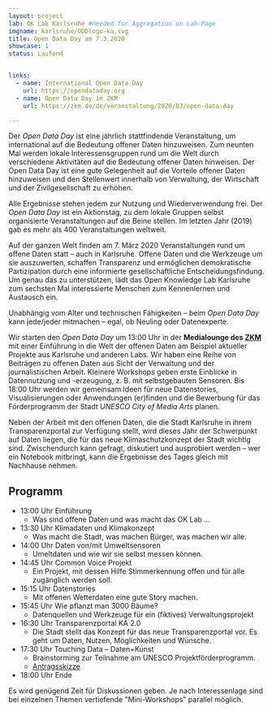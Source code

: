```yaml
---
layout: project
lab: OK Lab Karlsruhe #needed for Aggregation on Lab-Page
imgname: karlsruhe/ODDlogo-ka.svg
title: Open Data Day am 7.3.2020
showcase: 1
status: Laufend


links:
  - name: International Open Data Day
    url: https://opendataday.org
  - name: Open Data Day im ZKM
    url: https://zkm.de/de/veranstaltung/2020/03/open-data-day

---
```


Der *Open Data Day* ist eine jährlich stattfindende Veranstaltung, um international auf die Bedeutung offener Daten hinzuweisen. Zum neunten Mal werden lokale Interessensgruppen rund um die Welt durch verschiedene Aktivitäten auf die Bedeutung offener Daten hinweisen. Der Open Data Day ist eine gute Gelegenheit auf die Vorteile offener Daten hinzuweisen und den Stellenwert innerhalb von Verwaltung, der Wirtschaft und der Zivilgesellschaft zu erhöhen.

Alle Ergebnisse stehen jedem zur Nutzung und Wiederverwendung frei.
Der *Open Data Day* ist ein Aktionstag, zu dem lokale Gruppen selbst organisierte Veranstaltungen auf die Beine stellen. Im letzten Jahr (2019) gab es mehr als 400 Veranstaltungen weltweit.  

Auf der ganzen Welt finden am 7. März 2020 Veranstaltungen rund um offene Daten statt – auch in Karlsruhe. Offene Daten und die Werkzeuge um sie auszuwerten, schaffen Transparenz und ermöglichen demokratische Partizipation durch eine informierte gesellschaftliche Entscheidungsfindung. Um genau das zu unterstützen, lädt das Open Knowledge Lab Karlsruhe zum sechsten Mal interessierte Menschen zum Kennenlernen und Austausch ein.

Unabhängig vom Alter und technischen Fähigkeiten – beim *Open Data Day* kann jede/jeder mitmachen – egal, ob Neuling oder Datenexperte.

Wir starten den *Open Data Day* um 13:00 Uhr in der **Medialounge des [ZKM](https://www.openstreetmap.org/way/224089410)** mit einer Einführung in die Welt der offenen Daten am Beispiel aktueller Projekte aus Karlsruhe und anderen Labs. Wir haben eine Reihe von Beiträgen zu offenen Daten aus Sicht der Verwaltung und der journalistischen Arbeit. Kleinere Workshops geben erste Einblicke in Datennutzung und -erzeugung, z. B. mit selbstgebauten Sensoren. Bis 18:00 Uhr werden wir gemeinsam Ideen für neue Datenstories, Visualisierungen oder Anwendungen (er)finden und die Bewerbung für das Förderprogramm der Stadt *UNESCO City of Media Arts* planen.

Neben der Arbeit mit den offenen Daten, die die Stadt Karlsruhe in ihrem Transparenzportal zur Verfügung stellt, wird dieses Jahr der Schwerpunkt auf Daten liegen, die für das neue Klimaschutzkonzept der Stadt wichtig sind. Zwischendurch kann gefragt, diskutiert und ausprobiert werden – wer ein Notebook mitbringt, kann die Ergebnisse des Tages gleich mit Nachhause nehmen.

## Programm
 * 13:00 Uhr Einführung
   * Was sind offene Daten und was macht das OK Lab ...
 * 13:30 Uhr Klimadaten und Klimakonzept
   * Was macht die Stadt, was machen Bürger, was machen wir alle.
 * 14:00 Uhr Daten von/mit Umweltsensoren
   * Umeltdaten und wie wir sie selbst messen können. 
 * 14:45 Uhr Common Voice Projekt 
   * Ein Projekt, mit dessen Hilfe Stimmerkennung offen und für alle zugänglich werden soll.
 * 15:15 Uhr Datenstories
   * Mit offenen Wetterdaten eine gute Story machen.
 * 15:45 Uhr Wie pflanzt man 3000 Bäume?
   * Datenquellen und Werkzeuge für ein (fiktives) Verwaltungsprojekt
 * 16:30 Uhr Transparenzportal KA 2.0
   * Die Stadt stellt das Konzept für das neue Transparenzportal vor. Es geht um Daten, Nutzen, Möglichkeiten und Wünsche.
 * 17:30 Uhr Touching Data – Daten+Kunst
   * Brainstorming zur Teilnahme am UNESCO Projektförderprogramm.
   * [Antragsskizze](/data/antrag.pdf)
 * 18:00 Uhr Ende

Es wird genügend Zeit für Diskussionen geben.
Je nach Interessenlage sind bei einzelnen Themen vertiefende "Mini-Workshops" parallel möglich.



